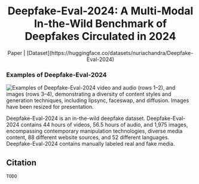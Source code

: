 # <div align="center">Deepfake-Eval-2024: A Multi-Modal In-the-Wild Benchmark of Deepfakes Circulated in 2024</div>

<div align="center">Paper | [Dataset](https://huggingface.co/datasets/nuriachandra/Deepfake-Eval-2024)</div>

### Examples of Deepfake-Eval-2024
![Examples of Deepfake-Eval-2024 video and audio (rows 1–2), and images (rows 3–4),
demonstrating a diversity of content styles and generation techniques, including lipsync, faceswap, and diffusion. Images have been resized for presentation.](assets/fig1_examples.png)

Deepfake-Eval-2024 is an in-the-wild deepfake dataset. Deepfake-Eval-2024 contains 44 hours of videos, 56.5 hours of audio, and 1,975 images, encompassing contemporary manipulation technologies, diverse media content, 88 different website sources, and 52 different languages. Deepfake-Eval-2024 contains manually labeled real and fake media. 

## Citation
`TODO`